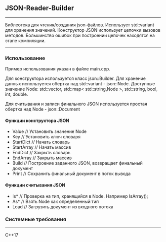 ## JSON-Reader-Builder

---

Библеотека для чтения/создания json-файлов. Использует std::variant для хранения значений. Конструктор JSON использует цепочки вызовов методов. Большинство ошибок при построении цепочек находятся на этапе компиляции.

---

### Использование 

Пример использования указан в файле main.cpp.

Для конструктора используется класс json::Builder. Для хранение данных используется обертка над std::variant - json::Node.
Доступные значение Node: std::vector, std::map< std::string,Node >, std::string, bool, int, double.

Для считывания и записи финального JSON используется простая обертка над Node - json::Document

#### Функции конструктора JSON

* Value // Установить значение Node
* Key // Установить ключ словаря
* StartDict // Начать словарь
* StartArray // Начать массив
* EndDict // Закрыть словарь
* EndArray // Закрыть массив
* Build // Построение заданного JSON, возвращает финальный документ
* Print // Сохранить финальный документ в поток вывода

#### Функции считывания JSON 

* Is* //  Проверка на тип, хранящийся в Node. Например IsArray();
* As* //  Взять Node как определенный тип
* Load // Загрузить документ из входного потока

### Системные требования
---
С++17
